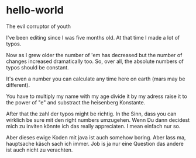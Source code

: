# hello-world
The evil corruptor of youth

I've been editing since I was five months old.
At that time I made a lot of typos.

Now as I grew older the number of 'em has decreased but the number of changes increased dramatically too.
So, over all, the absolute numbers of typos should be constant.

It's even a number you can calculate any time here on earth (mars may be different).

You have to multiply my name with my age divide it by my adress raise it to the power of "e" and substract the heisenberg Konstante.

After that the zahl der typos might be richtig.
In the Sinn, dass you can wirklich be sure mit den right numbers umzugehen.
Wenn Du dann decidest mich zu inviten könnte ich das really appreciaten.
I mean einfach nur so.

Aber dieses ewige Koden mit java ist auch somehow boring.
Aber lass ma, hauptsache käsch sach ich immer.
Job is ja nur eine Question das andere ist auch nicht zu verachten.
